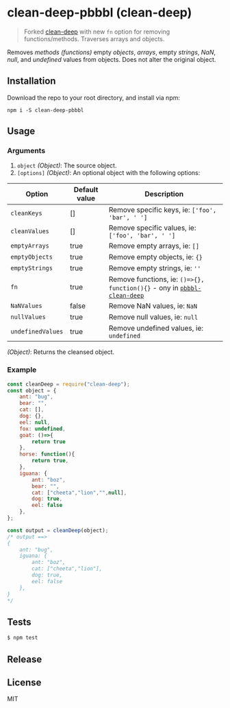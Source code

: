 # clean-deep-pbbbl (clean-deep)

> Forked [clean-deep](https://github.com/nunofgs/clean-deep/tree/v3.4.0p) with new `fn` option for removing functions/methods. Traverses arrays and objects.

Removes _methods (functions)_ empty _objects_, _arrays_, empty _strings_, _NaN_, _null_, and _undefined_ values from objects. Does not alter the original object.

## Installation

<!-- Install the package via `npm`: -->

Download the repo to your root directory, and install via npm:

```
npm i -S clean-deep-pbbbl
```

## Usage

### Arguments

1. `object` _(Object)_: The source object.
2. `[options]` _(Object)_: An optional object with the following options:

| Option            | Default value | Description                                                                                                           |
| ----------------- | ------------- | --------------------------------------------------------------------------------------------------------------------- |
| `cleanKeys`       | []            | Remove specific keys, ie: `['foo', 'bar', ' ']`                                                                       |
| `cleanValues`     | []            | Remove specific values, ie: `['foo', 'bar', ' ']`                                                                     |
| `emptyArrays`     | true          | Remove empty arrays, ie: `[]`                                                                                         |
| `emptyObjects`    | true          | Remove empty objects, ie: `{}`                                                                                        |
| `emptyStrings`    | true          | Remove empty strings, ie: `''`                                                                                        |
| `fn`              | true          | Remove functions, ie: `()=>{}, function(){}` - ony in [`pbbbl-clean-deep`](https://github.com/pbbbl/pbbbl-clean-deep) |
| `NaNValues`       | false         | Remove NaN values, ie: `NaN`                                                                                          |
| `nullValues`      | true          | Remove null values, ie: `null`                                                                                        |
| `undefinedValues` | true          | Remove undefined values, ie: `undefined`                                                                              |

_(Object)_: Returns the cleansed object.

### Example

```javascript
const cleanDeep = require("clean-deep");
const object = {
    ant: "bug",
    bear: "",
    cat: [],
    dog: {},
    eel: null,
    fox: undefined,
    goat: ()=>{
        return true
    },
    horse: function(){
        return true,
    },
    iguana: {
        ant: "boz",
        bear: "",
        cat: ["cheeta","lion","",null],
        dog: true,
        eel: false
    },
};

const output = cleanDeep(object);
/* output ==>
{
    ant: "bug",
    iguana: {
        ant: "boz",
        cat: ["cheeta","lion"],
        dog: true,
        eel: false
    },
}
*/
```

## Tests

```javascript
$ npm test
```

## Release

<!-- ```sh
npm version [<newversion> | major | minor | patch] -m "Release %s"
``` -->

## License

MIT

<!-- [npm-image]: https://img.shields.io/npm/v/clean-deep.svg?style=flat-square -->
<!-- [npm-url]: https://npmjs.org/package/clean-deep -->
<!-- [workflow-image]: https://github.com/pbbbl/pbbbl-clean-deep/workflows/Node%20CI/badge.svg -->
<!-- [workflow-url]: https://github.com/nunofgs/clean-deep/actions -->
